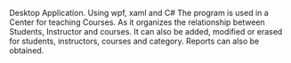 Desktop Application.
Using wpf, xaml and C#
The program is used in a Center for teaching Courses.
As it organizes the relationship between Students, Instructor and courses.
It can also be added, modified or erased for students, instructors, courses and category.
Reports can also be obtained.
